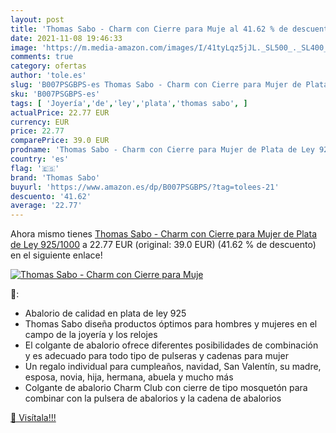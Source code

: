 ```yaml
---
layout: post
title: 'Thomas Sabo - Charm con Cierre para Muje al 41.62 % de descuento'
date: 2021-11-08 19:46:33
image: 'https://m.media-amazon.com/images/I/41tyLqz5jJL._SL500_._SL400_.jpg'
comments: true
category: ofertas
author: 'tole.es'
slug: 'B007PSGBPS-es Thomas Sabo - Charm con Cierre para Mujer de Plata de Ley...'
sku: 'B007PSGBPS-es'
tags: [ 'Joyería','de','ley','plata','thomas sabo', ]
actualPrice: 22.77 EUR
currency: EUR
price: 22.77
comparePrice: 39.0 EUR
prodname: 'Thomas Sabo - Charm con Cierre para Mujer de Plata de Ley 925/1000'
country: 'es'
flag: '🇪🇸'
brand: 'Thomas Sabo'
buyurl: 'https://www.amazon.es/dp/B007PSGBPS/?tag=tolees-21'
descuento: '41.62'
average: '22.77'
---
```


Ahora mismo tienes [Thomas Sabo - Charm con Cierre para Mujer de Plata de Ley 925/1000](https://www.amazon.es/dp/B007PSGBPS/?tag=tolees-21) a 22.77 EUR (original: 39.0 EUR) (41.62 %  de descuento) en el siguiente enlace!

[![Thomas Sabo - Charm con Cierre para Muje](https://m.media-amazon.com/images/I/41tyLqz5jJL._SL500_._SL400_.jpg)](https://www.amazon.es/dp/B007PSGBPS/?tag=tolees-21)

🔎:

- Abalorio de calidad en plata de ley 925
- Thomas Sabo diseña productos óptimos para hombres y mujeres en el campo de la joyería y los relojes
- El colgante de abalorio ofrece diferentes posibilidades de combinación y es adecuado para todo tipo de pulseras y cadenas para mujer
- Un regalo individual para cumpleaños, navidad, San Valentín, su madre, esposa, novia, hija, hermana, abuela y mucho más
- Colgante de abalorio Charm Club con cierre de tipo mosquetón para combinar con la pulsera de abalorios y la cadena de abalorios

[🛒 Visítala!!!](https://www.amazon.es/dp/B007PSGBPS/?tag=tolees-21)

